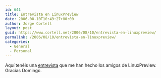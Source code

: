 ```yaml
---
id: 641
title: Entrevista en LinuxPreview
date: 2006-08-10T10:49:27+00:00
author: Jorge Cortell
layout: post
guid: https://www.cortell.net/2006/08/10/entrevista-en-linuxpreview/
permalink: /2006/08/10/entrevista-en-linuxpreview/
categories:
  - General
  - Personal
---
```

Aquí­ tenéis una <a target="_blank" title="LinuxPreview entrevista a JCortell" href="https://www.linuxpreview.org/modules.php?name=Content&pa=showpage&pid=33">entrevista</a> que me han hecho los amigos de LinuxPreview. Gracias Domingo.